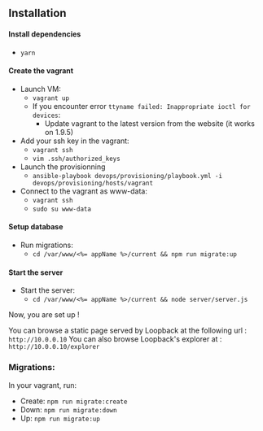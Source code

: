 ## Installation

#### Install dependencies

- `yarn`

#### Create the vagrant
- Launch VM:
  - `vagrant up`
  - If you encounter error `ttyname failed: Inappropriate ioctl for devices`:
    - Update vagrant to the latest version from the website (it works on 1.9.5)
- Add your ssh key in the vagrant:
  - `vagrant ssh`
  - `vim .ssh/authorized_keys`
- Launch the provisionning
  - `ansible-playbook devops/provisioning/playbook.yml -i devops/provisioning/hosts/vagrant `
- Connect to the vagrant as www-data:
  - `vagrant ssh`
  - `sudo su www-data`

#### Setup database

- Run migrations:
  - `cd /var/www/<%= appName %>/current && npm run migrate:up`

#### Start the server

- Start the server:
  - `cd /var/www/<%= appName %>/current && node server/server.js`

Now, you are set up !

You can browse a static page served by Loopback at the following url : `http://10.0.0.10`
You can also browse Loopback's explorer at : `http://10.0.0.10/explorer`

### Migrations:

In your vagrant, run:

- Create: `npm run migrate:create`
- Down: `npm run migrate:down`
- Up: `npm run migrate:up`
